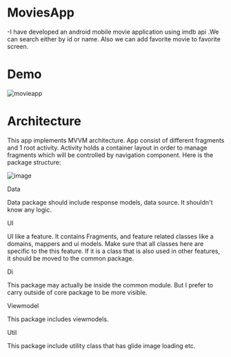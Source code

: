 # MoviesApp

-I have developed an android mobile movie application using imdb api .We can search either by id or name.
Also we can add favorite movie to favorite screen.

# Demo

![movieapp](https://user-images.githubusercontent.com/64928807/215090279-dc5be845-86e2-41c0-9c6c-d7f02549e078.gif)


# Architecture


This app implements MVVM architecture. App consist of different fragments and 1 root activity. Activity holds a container layout in order to manage fragments which will be controlled by navigation component. Here is the package structure:

![image](https://user-images.githubusercontent.com/64928807/219080594-d41f9c5c-6621-44dd-be6a-7fb2424b9150.png)

Data

Data package should include response models, data source. It shouldn't know any logic.

UI

UI like a feature. It contains Fragments,  and feature related classes like a domains, mappers and ui models. Make sure that all classes here are specific to the this feature. If it is a class that is also used in other features, it should be moved to the common package.

Di

This package may actually be inside the common module. But I prefer to carry outside of core package to be more visible.

Viewmodel

This package includes viewmodels.

Util

This package include utility class that has glide image loading etc.







